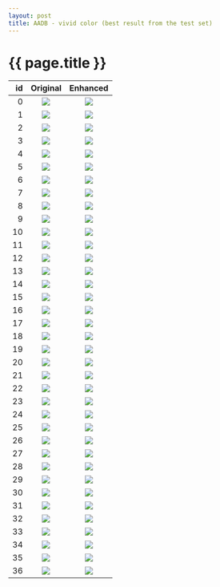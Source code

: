 ```yaml
---
layout: post
title: AADB - vivid color (best result from the test set)
---
```

{{ page.title }}
================

| id | Original | Enhanced |
|---:|:---------:|:----------:|
| 0 | ![]({{site.baseurl}}/images/aadb-vividcolor/test/real_A/farm1_299_19537238303_8d204921a1_b.jpg) | ![]({{site.baseurl}}/images/aadb-vividcolor/test/fake_B/farm1_299_19537238303_8d204921a1_b.jpg) | 
| 1 | ![]({{site.baseurl}}/images/aadb-vividcolor/test/real_A/farm1_310_19977833649_f2a2457720_b.jpg) | ![]({{site.baseurl}}/images/aadb-vividcolor/test/fake_B/farm1_310_19977833649_f2a2457720_b.jpg) | 
| 2 | ![]({{site.baseurl}}/images/aadb-vividcolor/test/real_A/farm1_353_20053224236_bde4dfffa1_b.jpg) | ![]({{site.baseurl}}/images/aadb-vividcolor/test/fake_B/farm1_353_20053224236_bde4dfffa1_b.jpg) | 
| 3 | ![]({{site.baseurl}}/images/aadb-vividcolor/test/real_A/farm1_275_19535031503_7438172860_b.jpg) | ![]({{site.baseurl}}/images/aadb-vividcolor/test/fake_B/farm1_275_19535031503_7438172860_b.jpg) | 
| 4 | ![]({{site.baseurl}}/images/aadb-vividcolor/test/real_A/farm1_336_19587650813_7c1cc8a6f1_b.jpg) | ![]({{site.baseurl}}/images/aadb-vividcolor/test/fake_B/farm1_336_19587650813_7c1cc8a6f1_b.jpg) | 
| 5 | ![]({{site.baseurl}}/images/aadb-vividcolor/test/real_A/farm1_355_20014009989_85d953a610_b.jpg) | ![]({{site.baseurl}}/images/aadb-vividcolor/test/fake_B/farm1_355_20014009989_85d953a610_b.jpg) | 
| 6 | ![]({{site.baseurl}}/images/aadb-vividcolor/test/real_A/farm1_372_20318295352_72abc2fe51_b.jpg) | ![]({{site.baseurl}}/images/aadb-vividcolor/test/fake_B/farm1_372_20318295352_72abc2fe51_b.jpg) | 
| 7 | ![]({{site.baseurl}}/images/aadb-vividcolor/test/real_A/farm1_394_19711782103_d7f9abcb81_b.jpg) | ![]({{site.baseurl}}/images/aadb-vividcolor/test/fake_B/farm1_394_19711782103_d7f9abcb81_b.jpg) | 
| 8 | ![]({{site.baseurl}}/images/aadb-vividcolor/test/real_A/farm1_388_19997930278_72270995e1_b.jpg) | ![]({{site.baseurl}}/images/aadb-vividcolor/test/fake_B/farm1_388_19997930278_72270995e1_b.jpg) | 
| 9 | ![]({{site.baseurl}}/images/aadb-vividcolor/test/real_A/farm1_318_20078179365_75033b4640_b.jpg) | ![]({{site.baseurl}}/images/aadb-vividcolor/test/fake_B/farm1_318_20078179365_75033b4640_b.jpg) | 
| 10 | ![]({{site.baseurl}}/images/aadb-vividcolor/test/real_A/farm1_327_19912866098_cb6b810541_b.jpg) | ![]({{site.baseurl}}/images/aadb-vividcolor/test/fake_B/farm1_327_19912866098_cb6b810541_b.jpg) | 
| 11 | ![]({{site.baseurl}}/images/aadb-vividcolor/test/real_A/farm1_263_19945255328_f73611bc41_b.jpg) | ![]({{site.baseurl}}/images/aadb-vividcolor/test/fake_B/farm1_263_19945255328_f73611bc41_b.jpg) | 
| 12 | ![]({{site.baseurl}}/images/aadb-vividcolor/test/real_A/farm1_286_19947256768_41e190f330_b.jpg) | ![]({{site.baseurl}}/images/aadb-vividcolor/test/fake_B/farm1_286_19947256768_41e190f330_b.jpg) | 
| 13 | ![]({{site.baseurl}}/images/aadb-vividcolor/test/real_A/farm1_371_20176622541_b3a26b45c0_b.jpg) | ![]({{site.baseurl}}/images/aadb-vividcolor/test/fake_B/farm1_371_20176622541_b3a26b45c0_b.jpg) | 
| 14 | ![]({{site.baseurl}}/images/aadb-vividcolor/test/real_A/farm1_452_19903923450_7250a06dc1_b.jpg) | ![]({{site.baseurl}}/images/aadb-vividcolor/test/fake_B/farm1_452_19903923450_7250a06dc1_b.jpg) | 
| 15 | ![]({{site.baseurl}}/images/aadb-vividcolor/test/real_A/farm4_3781_19998809411_2c2ec830c0_b.jpg) | ![]({{site.baseurl}}/images/aadb-vividcolor/test/fake_B/farm4_3781_19998809411_2c2ec830c0_b.jpg) | 
| 16 | ![]({{site.baseurl}}/images/aadb-vividcolor/test/real_A/farm1_389_19569916923_30d868e921_b.jpg) | ![]({{site.baseurl}}/images/aadb-vividcolor/test/fake_B/farm1_389_19569916923_30d868e921_b.jpg) | 
| 17 | ![]({{site.baseurl}}/images/aadb-vividcolor/test/real_A/farm1_388_20093874910_fe1eba4201_b.jpg) | ![]({{site.baseurl}}/images/aadb-vividcolor/test/fake_B/farm1_388_20093874910_fe1eba4201_b.jpg) | 
| 18 | ![]({{site.baseurl}}/images/aadb-vividcolor/test/real_A/farm1_500_20003473999_4ff7c6dda0_b.jpg) | ![]({{site.baseurl}}/images/aadb-vividcolor/test/fake_B/farm1_500_20003473999_4ff7c6dda0_b.jpg) | 
| 19 | ![]({{site.baseurl}}/images/aadb-vividcolor/test/real_A/farm1_350_20143152590_4324ae0081_b.jpg) | ![]({{site.baseurl}}/images/aadb-vividcolor/test/fake_B/farm1_350_20143152590_4324ae0081_b.jpg) | 
| 20 | ![]({{site.baseurl}}/images/aadb-vividcolor/test/real_A/farm1_255_20119251251_cfdc54b210_b.jpg) | ![]({{site.baseurl}}/images/aadb-vividcolor/test/fake_B/farm1_255_20119251251_cfdc54b210_b.jpg) | 
| 21 | ![]({{site.baseurl}}/images/aadb-vividcolor/test/real_A/farm1_302_19661089764_3e4de758a0_b.jpg) | ![]({{site.baseurl}}/images/aadb-vividcolor/test/fake_B/farm1_302_19661089764_3e4de758a0_b.jpg) | 
| 22 | ![]({{site.baseurl}}/images/aadb-vividcolor/test/real_A/farm1_277_20142519801_cd79dab9a0_b.jpg) | ![]({{site.baseurl}}/images/aadb-vividcolor/test/fake_B/farm1_277_20142519801_cd79dab9a0_b.jpg) | 
| 23 | ![]({{site.baseurl}}/images/aadb-vividcolor/test/real_A/farm1_286_19519973493_d9830efca1_b.jpg) | ![]({{site.baseurl}}/images/aadb-vividcolor/test/fake_B/farm1_286_19519973493_d9830efca1_b.jpg) | 
| 24 | ![]({{site.baseurl}}/images/aadb-vividcolor/test/real_A/farm1_327_20184643242_91b8ee2910_b.jpg) | ![]({{site.baseurl}}/images/aadb-vividcolor/test/fake_B/farm1_327_20184643242_91b8ee2910_b.jpg) | 
| 25 | ![]({{site.baseurl}}/images/aadb-vividcolor/test/real_A/farm1_381_19585724843_02da34cc31_b.jpg) | ![]({{site.baseurl}}/images/aadb-vividcolor/test/fake_B/farm1_381_19585724843_02da34cc31_b.jpg) | 
| 26 | ![]({{site.baseurl}}/images/aadb-vividcolor/test/real_A/farm1_290_20072499396_92b7701a00_b.jpg) | ![]({{site.baseurl}}/images/aadb-vividcolor/test/fake_B/farm1_290_20072499396_92b7701a00_b.jpg) | 
| 27 | ![]({{site.baseurl}}/images/aadb-vividcolor/test/real_A/farm1_427_20116530331_df5410ab01_b.jpg) | ![]({{site.baseurl}}/images/aadb-vividcolor/test/fake_B/farm1_427_20116530331_df5410ab01_b.jpg) | 
| 28 | ![]({{site.baseurl}}/images/aadb-vividcolor/test/real_A/farm1_259_19569093863_d783d6f2b1_b.jpg) | ![]({{site.baseurl}}/images/aadb-vividcolor/test/fake_B/farm1_259_19569093863_d783d6f2b1_b.jpg) | 
| 29 | ![]({{site.baseurl}}/images/aadb-vividcolor/test/real_A/farm1_451_20102962032_7b05438e00_b.jpg) | ![]({{site.baseurl}}/images/aadb-vividcolor/test/fake_B/farm1_451_20102962032_7b05438e00_b.jpg) | 
| 30 | ![]({{site.baseurl}}/images/aadb-vividcolor/test/real_A/farm1_307_20183873096_2bb45458a1_b.jpg) | ![]({{site.baseurl}}/images/aadb-vividcolor/test/fake_B/farm1_307_20183873096_2bb45458a1_b.jpg) | 
| 31 | ![]({{site.baseurl}}/images/aadb-vividcolor/test/real_A/farm1_312_20147998816_472a4fb670_b.jpg) | ![]({{site.baseurl}}/images/aadb-vividcolor/test/fake_B/farm1_312_20147998816_472a4fb670_b.jpg) | 
| 32 | ![]({{site.baseurl}}/images/aadb-vividcolor/test/real_A/farm1_305_20071330075_bfe06cff00_b.jpg) | ![]({{site.baseurl}}/images/aadb-vividcolor/test/fake_B/farm1_305_20071330075_bfe06cff00_b.jpg) | 
| 33 | ![]({{site.baseurl}}/images/aadb-vividcolor/test/real_A/farm1_306_19540524024_b0f4b7af10_b.jpg) | ![]({{site.baseurl}}/images/aadb-vividcolor/test/fake_B/farm1_306_19540524024_b0f4b7af10_b.jpg) | 
| 34 | ![]({{site.baseurl}}/images/aadb-vividcolor/test/real_A/farm1_300_20010456750_b03d4b5a60_b.jpg) | ![]({{site.baseurl}}/images/aadb-vividcolor/test/fake_B/farm1_300_20010456750_b03d4b5a60_b.jpg) | 
| 35 | ![]({{site.baseurl}}/images/aadb-vividcolor/test/real_A/farm1_360_19921057100_4dd6ce7fe0_b.jpg) | ![]({{site.baseurl}}/images/aadb-vividcolor/test/fake_B/farm1_360_19921057100_4dd6ce7fe0_b.jpg) | 
| 36 | ![]({{site.baseurl}}/images/aadb-vividcolor/test/real_A/farm1_361_19372722474_77b8a21770_b.jpg) | ![]({{site.baseurl}}/images/aadb-vividcolor/test/fake_B/farm1_361_19372722474_77b8a21770_b.jpg) | 
